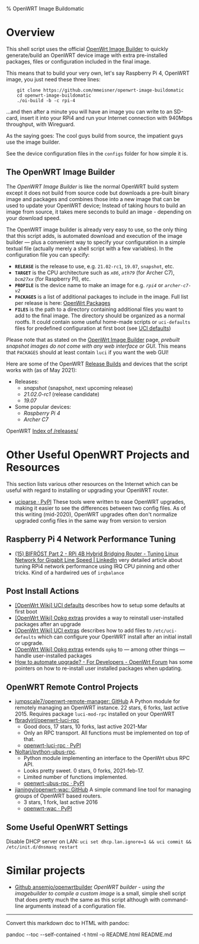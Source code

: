 % OpenWRT Image Buildomatic

# Overview

This shell script uses the official
[OpenWrt Image Builder](https://openwrt.org/docs/guide-user/additional-software/imagebuilder)
to quickly generate/build an OpenWRT device image with extra pre-installed
packages, files or configuration included in the final image.

This means that to build your very own, let's say Raspberry Pi 4,
OpenWRT image, you just need these three lines:

```
    git clone https://github.com/mmeisner/openwrt-image-buildomatic
    cd openwrt-image-buildomatic
    ./oi-build -b -c rpi-4
```
...and then after a minute you will have an image you can write to an SD-card,
insert it into your RPi4 and run your Internet connection with 940Mbps
throughput, with Wireguard.

As the saying goes: The cool guys build from source, the impatient guys
use the image builder.

See the device configuration files in the `configs` folder for how simple
it is.

## The OpenWRT Image Builder

The *OpenWRT Image Builder* is like the normal OpenWRT build system except
it does not build from source code but downloads a pre-built binary image
and packages and combines those into a new image that can be used to update
your OpenWRT device; Instead of taking hours to build an image from source,
it takes mere seconds to build an image - depending on your download speed.

The OpenWRT image builder is already very easy to use, so the only thing that
this script adds, is automated download and execution of the image builder
&mdash; plus a convenient way to specify your configuration in a simple
textual file (actually merely a shell script with a few variables).
In the configuration file you can specify:

  - **`RELEASE`** is the release to use, e.g. `21.02-rc1`, `19.07`, `snapshot`, etc.  
  - **`TARGET`** is the CPU architecture such as *`x86`*,
    *`ath79`* (for Archer C7), *`bcm27xx`* (for Raspberry PI), etc.
  - **`PROFILE`** is the device name to make an image for e.g. *`rpi4`* or *`archer-c7-v2`*
  - **`PACKAGES`** is a list of additional packages to include in the image.
    Full list per release is here: [OpenWrt Packages](https://openwrt.org/packages/start)
  - **`FILES`** is the path to a directory containing additional files you
    want to add to the final image. The directory should be organized as
    a normal rootfs. It could contain some useful home-made scripts or
    `uci-defaults` files for predefined configuration at first boot (see
    [UCI defaults](https://openwrt.org/docs/guide-developer/uci-defaults))

Please note that as stated on the
[OpenWrt Image Builder](https://openwrt.org/docs/guide-user/additional-software/imagebuilder)
page, *prebuilt snapshot images do not come with any web interface or GUI*.
This means that `PACKAGES` should at least contain `luci` if you want the web GUI!

Here are some of the OpenWRT [Release Builds](https://openwrt.org/releases/start)
and devices that the script works with (as of May 2021):

  - Releases:
    - *snapshot*    (snapshot, next upcoming release)
    - *21.02.0-rc1* (release candidate)
    - *19.07*  
  - Some popular devices:
    - *Raspberry Pi 4*
    - *Archer C7*

OpenWRT [Index of /releases/](https://downloads.openwrt.org/releases/)

# Other Useful OpenWRT Projects and Resources

This section lists various other resources on the Internet which can be useful
with regard to installing or upgrading your OpenWRT router.

* [uciparse · PyPI](https://pypi.org/project/uciparse/)
  These tools were written to ease OpenWRT upgrades, making it easier to see
  the differences between two config files. As of this writing (mid-2020),
  OpenWRT upgrades often don't normalize upgraded config files in the same
  way from version to version

## Raspberry Pi 4 Network Performance Tuning

  * [(15) BIFRÖST Part 2 - RPi 4B Hybrid Bridging Router - Tuning Linux Network for Gigabit Line Speed | LinkedIn](https://www.linkedin.com/pulse/bifr%C3%B6st-rpi-4b-hybrid-routing-bridge-tuning-linux-network-corner/?trk=read_related_article-card_title)
    very detailed article about tuning RPi4 network performance using IRQ
    CPU pinning and other tricks. Kind of a hardwired ues of `irqbalance`


## Post Install Actions

* [[OpenWrt Wiki] UCI defaults](https://openwrt.org/docs/guide-developer/uci-defaults)
  describes how to setup some defaults at first boot
* [[OpenWrt Wiki] Opkg extras](https://openwrt.org/docs/guide-user/advanced/opkg_extras)
  provides a way to reinstall user-installed packages after an upgrade
* [[OpenWrt Wiki] UCI extras](https://openwrt.org/docs/guide-user/advanced/uci_extras)
  describes how to add files to `/etc/uci-defaults` which can configure
  your OpenWRT install after an initial install or upgrade.
* [[OpenWrt Wiki] Opkg extras](https://openwrt.org/docs/guide-user/advanced/opkg_extras)
  extends `opkg` to &mdash; among other things &mdash; handle user-installed packages
* [How to automate upgrade? - For Developers - OpenWrt Forum](https://forum.openwrt.org/t/how-to-automate-upgrade/72636/12)
  has some pointers on how to re-install user installed packages when updating.

## OpenWRT Remote Control Projects

  * [jumpscale7/openwrt-remote-manager: GitHub](https://github.com/jumpscale7/openwrt-remote-manager)
    A Python module for remotely managing an OpenWRT instance. 22 stars, 6 forks, last active 2015.
    Requires package `luci-mod-rpc` installed on your OpenWRT
  * [fbradyirl/openwrt-luci-rpc](https://github.com/fbradyirl/openwrt-luci-rpc)
    * Good docs, 17 stars, 10 forks, last active 2021-Mar
    * Only an RPC transport. All functions must be implemented on top of that.  
    * [openwrt-luci-rpc · PyPI](https://pypi.org/project/openwrt-luci-rpc/)
  * [Noltari/python-ubus-rpc](https://github.com/Noltari/python-ubus-rpc).
    * Python module implementing an interface to the OpenWrt ubus RPC API.
    * Looks pretty sweet. 0 stars, 0 forks, 2021-feb-17.
    * Limited number of functions implemented.
    * [openwrt-ubus-rpc · PyPI](https://pypi.org/project/openwrt-ubus-rpc/)
  * [jianingy/openwrt-wac: GitHub](https://github.com/jianingy/openwrt-wac)
    A simple command line tool for managing groups of OpenWRT based routers.
    * 3 stars, 1 fork, last active 2016
    * [openwrt-wac · PyPI](https://pypi.org/project/openwrt-wac/)


## Some Useful OpenWRT Settings

Disable DHCP server on LAN: `uci set dhcp.lan.ignore=1 && uci commit && /etc/init.d/dnsmasq restart`

# Similar projects

  * [Github ansemjo/openwrtbuilder](https://gist.github.com/ansemjo/cb41677a76f1c063527744438b03b932)
    *OpenWRT builder - using the imagebuilder to compile a custom image*
    is a small, simple shell script that does pretty much the same as this script
    although with command-line arguments instead of a configuration file.

----
Convert this markdown doc to HTML with pandoc: 

pandoc --toc --self-contained -t html -o README.html README.md
